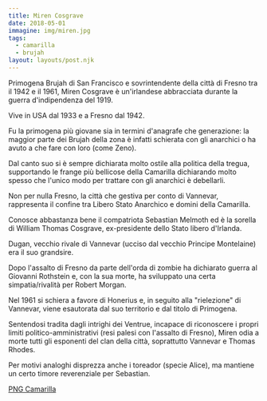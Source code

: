 ```yaml
---
title: Miren Cosgrave
date: 2018-05-01
immagine: img/miren.jpg
tags:
  - camarilla
  - brujah
layout: layouts/post.njk
--- 
```


Primogena Brujah di San Francisco e sovrintendente della città di Fresno tra il 1942 e il 1961, Miren Cosgrave è un'irlandese abbracciata durante la guerra d'indipendenza del 1919. 

Vive in USA dal 1933 e a Fresno dal 1942.

Fu la primogena più giovane sia in termini d'anagrafe che generazione: la maggior parte dei Brujah della zona è infatti schierata con gli anarchici o ha avuto a che fare con loro (come Zeno).

Dal canto suo si è sempre dichiarata molto ostile alla politica della tregua, supportando le frange più bellicose della Camarilla dichiarando molto spesso che l'unico modo per trattare con gli anarchici è debellarli.

Non per nulla Fresno, la città che gestiva per conto di Vannevar, rappresenta il confine tra Libero Stato Anarchico e domini della Camarilla.

Conosce abbastanza bene il compatriota Sebastian Melmoth ed è la sorella di William Thomas Cosgrave, ex-presidente dello Stato libero d'Irlanda.

Dugan, vecchio rivale di Vannevar (ucciso dal vecchio Principe Montelaine) era il suo grandsire.

Dopo l'assalto di Fresno da parte dell'orda di zombie ha dichiarato guerra al Giovanni Rothstein e, con la sua morte, ha sviluppato una certa simpatia/rivalità per Robert Morgan.

Nel 1961 si schiera a favore di Honerius e, in seguito alla "rielezione" di Vannevar, viene esautorata dal suo territorio e dal titolo di Primogena.

Sentendosi tradita dagli intrighi dei Ventrue, incapace di riconoscere i propri limiti politico-amministrativi (resi palesi con l'assalto di Fresno), Miren odia a morte tutti gli esponenti del clan della città, soprattutto Vannevar e Thomas Rhodes.

Per motivi analoghi disprezza anche i toreador (specie Alice), ma mantiene un certo timore reverenziale per Sebastian.

<a href="http://xabacadabra.com/cursed-legacy/png-camarilla.html" class="button back">PNG Camarilla</a>
